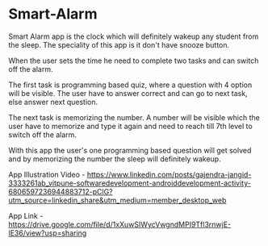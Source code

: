 # Smart-Alarm

Smart Alarm app is the clock which will definitely wakeup any student from the sleep. The speciality of this app is it don't have snooze button. 

When the user sets the time he need to complete two tasks and can switch off the alarm.

The first task is programming based quiz, where a question with 4 option will be visible. The user have to answer correct and can go to next task, else answer next question.

The next task is memorizing the number. A number will be visible which the user have to memorize and type it again and need to reach till 7th level to switch off the alarm.

With this app the user's one programming based question will get solved and by memorizing the number the sleep will definitely wakeup.

App Illustration Video - https://www.linkedin.com/posts/gajendra-jangid-3333261ab_vitpune-softwaredevelopment-androiddevelopment-activity-6806597236944883712-pClG?utm_source=linkedin_share&utm_medium=member_desktop_web

App Link - https://drive.google.com/file/d/1xXuwSIWycVwgndMPI9Tfl3rnwjE-lE36/view?usp=sharing
